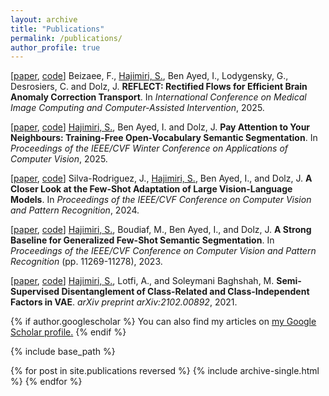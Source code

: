 ```yaml
---
layout: archive
title: "Publications"
permalink: /publications/
author_profile: true
---
```


[[paper](https://arxiv.org/abs/2508.02889), [code](https://github.com/farzad-bz/REFLECT)] Beizaee, F., <u>Hajimiri, S.</u>, Ben Ayed, I., Lodygensky, G., Desrosiers, C. and Dolz, J. **REFLECT: Rectified Flows for Efficient Brain Anomaly Correction Transport**. In *International Conference on Medical Image Computing and Computer-Assisted Intervention*, 2025.

[[paper](https://arxiv.org/abs/2404.08181), [code](https://github.com/sinahmr/NACLIP)] <u>Hajimiri, S.</u>, Ben Ayed, I. and Dolz, J. **Pay Attention to Your Neighbours: Training-Free Open-Vocabulary Semantic Segmentation**. In *Proceedings of the IEEE/CVF Winter Conference on Applications of Computer Vision*, 2025.

[[paper](https://arxiv.org/abs/2312.12730), [code](https://github.com/jusiro/CLAP)] Silva-Rodriguez, J., <u>Hajimiri, S.</u>, Ben Ayed, I., and Dolz, J. **A Closer Look at the Few-Shot Adaptation of Large Vision-Language Models**. In *Proceedings of the IEEE/CVF Conference on Computer Vision and Pattern Recognition*, 2024.

[[paper](https://arxiv.org/abs/2211.14126), [code](https://github.com/sinahmr/DIaM)] <u>Hajimiri, S.</u>, Boudiaf, M., Ben Ayed, I., and Dolz, J. **A Strong Baseline for Generalized Few-Shot Semantic Segmentation**. In *Proceedings of the IEEE/CVF Conference on Computer Vision and Pattern Recognition* (pp. 11269-11278), 2023.

[[paper](https://arxiv.org/abs/2102.00892), [code](https://github.com/sinahmr/parted-vae)] <u>Hajimiri, S.</u>, Lotfi, A., and Soleymani Baghshah, M. **Semi-Supervised Disentanglement of Class-Related and Class-Independent Factors in VAE**. *arXiv preprint arXiv:2102.00892*, 2021.


{% if author.googlescholar %}
  You can also find my articles on <u><a href="{{author.googlescholar}}">my Google Scholar profile</a>.</u>
{% endif %}

{% include base_path %}

{% for post in site.publications reversed %}
  {% include archive-single.html %}
{% endfor %}
